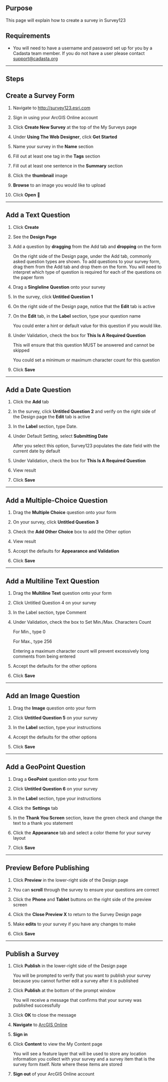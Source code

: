 
## Purpose

This page will explain how to create a survey in Survey123

## Requirements

* You will need to have a username and password set up for you by a Cadasta team member. If you do not have a user please contact support@cadasta.org

-----

## Steps

## Create a Survey Form

1. Navigate to http://survey123.esri.com

2. Sign in using your ArcGIS Online account

3. Click **Create New Survey** at the top of the My Surveys page

4. Under **Using The Web Designer**, click **Get Started**

5. Name your survey in the **Name** section

6. Fill out at least one tag in the **Tags** section

7. Fill out at least one sentence in the **Summary** section

8. Click the **thumbnail** image

9. **Browse** to an image you would like to upload

10. Click **Open**

--------

## Add a Text Question

1. Click **Create**

2. See the **Design Page**

3. Add a question by **dragging** from the Add tab and **dropping** on the form

    On the right side of the Design page, under the Add tab, commonly asked question types are shown. To add questions to your survey form, drag them from the Add tab and drop them on the form. You will need to interpret which type of question is required for each of the questions on the paper form

4. Drag a **Singleline Question** onto your survey

5. In the survey, click **Untitled Question 1**

6. On the right side of the Design page, notice that the **Edit** tab is active

7. On the **Edit** tab, in the **Label** section, type your question name

    You could enter a hint or default value for this question if you would like.

8. Under Validation, check the box for **This Is A Required Question**

    This will ensure that this question MUST be answered and cannot be skipped

    You could set a minimum or maximum character count for this question

9. Click **Save**

---------

## Add a Date Question

1. Click the **Add** tab

2. In the survey, click **Untitled Question 2** and verify on the right side of the Design page
the **Edit** tab is active

1. In the **Label** section, type Date.

2. Under Default Setting, select **Submitting Date**

    After you select this option, Survey123 populates the date field with the current date by
default

1. Under Validation, check the box for **This Is A Required Question**

2. View result

3. Click **Save**

 -------------

## Add a Multiple-Choice Question

1. Drag the **Multiple Choice** question onto your form

2. On your survey, click **Untitled Question 3**

3. Check the **Add Other Choice** box to add the Other option

4. View result

5. Accept the defaults for **Appearance and Validation**

6. Click **Save**

--------------

## Add a Multiline Text Question

1. Drag the **Multiline Text** question onto your form

2. Click Untitled Question 4 on your survey

3. In the Label section, type Comment

4. Under Validation, check the box to Set Min./Max. Characters Count

    For Min., type 0

    For Max., type 256

    Entering a maximum character count will prevent excessively long comments
from being entered

1. Accept the defaults for the other options

2. Click **Save**

 ---------

## Add an Image Question

1. Drag the **Image** question onto your form

2. Click **Untitled Question 5** on your survey

3. In the **Label** section, type your instructions

4. Accept the defaults for the other options

5. Click **Save**

------

## Add a GeoPoint Question

1. Drag a **GeoPoint** question onto your form

2. Click **Untitled Question 6** on your survey

3. In the **Label** section, type your instructions

4. Click the **Settings** tab

5. In the **Thank You Screen** section, leave the green check and change the text to a thank
you statement

1. Click the **Appearance** tab and select a color theme for your survey layout

2. Click **Save**

-----------


## Preview Before Publishing

1. Click **Preview** in the lower-right side of the Design page

2. You can **scroll** through the survey to ensure your questions are correct

3. Click the **Phone** and **Tablet** buttons on the right side of the preview screen

4. Click the **Close Preview X** to return to the Survey Design page

5. Make **edits** to your survey if you have any changes to make

6. Click **Save**

---

## Publish a Survey

1. Click **Publish** in the lower-right side of the Design page

    You will be prompted to verify that you want to publish your survey because you cannot
further edit a survey after it is published

1. Click **Publish** at the bottom of the prompt window

    You will receive a message that confirms that your survey was published successfully

2. Click **OK** to close the message

3. **Navigate** to  [ArcGIS Online](http://www.arcgis.com/)

4. **Sign in**

5. Click **Content** to view the My Content page

    You will see a feature layer that will be used to store any location information you collect with your survey and a survey item that is the survey form itself. Note where these items are stored

6. **Sign out** of your ArcGIS Online account


